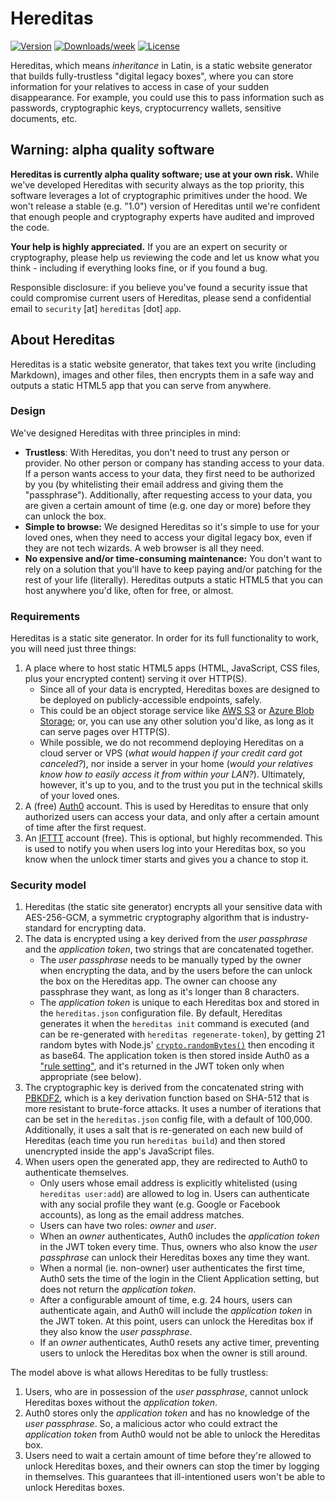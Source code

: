 # Hereditas

[![Version](https://img.shields.io/npm/v/hereditas.svg)](https://npmjs.org/package/hereditas)
[![Downloads/week](https://img.shields.io/npm/dw/hereditas.svg)](https://npmjs.org/package/hereditas)
[![License](https://img.shields.io/npm/l/hereditas.svg)](https://github.com/ItalyPaleAle/hereditas/blob/master/package.json)

Hereditas, which means *inheritance* in Latin, is a static website generator that builds fully-trustless "digital legacy boxes", where you can store information for your relatives to access in case of your sudden disappearance. For example, you could use this to pass information such as passwords, cryptographic keys, cryptocurrency wallets, sensitive documents, etc.

## Warning: alpha quality software

**Hereditas is currently alpha quality software; use at your own risk.** While we've developed Hereditas with security always as the top priority, this software leverages a lot of cryptographic primitives under the hood. We won't release a stable (e.g. "1.0") version of Hereditas until we're confident that enough people and cryptography experts have audited and improved the code.

**Your help is highly appreciated.** If you are an expert on security or cryptography, please help us reviewing the code and let us know what you think - including if everything looks fine, or if you found a bug.

Responsible disclosure: if you believe you've found a security issue that could compromise current users of Hereditas, please send a confidential email to `security` [at] `hereditas` [dot] `app`.

## About Hereditas

Hereditas is a static website generator, that takes text you write (including Markdown), images and other files, then encrypts them in a safe way and outputs a static HTML5 app that you can serve from anywhere.

### Design

We've designed Hereditas with three principles in mind:

* **Trustless**: With Hereditas, you don't need to trust any person or provider. No other person or company has standing access to your data. If a person wants access to your data, they first need to be authorized by you (by whitelisting their email address and giving them the "passphrase"). Additionally, after requesting access to your data, you are given a certain amount of time (e.g. one day or more) before they can unlock the box.
* **Simple to browse:** We designed Hereditas so it's simple to use for your loved ones, when they need to access your digital legacy box, even if they are not tech wizards. A web browser is all they need.
* **No expensive and/or time-consuming maintenance:** You don't want to rely on a solution that you'll have to keep paying and/or patching for the rest of your life (literally). Hereditas outputs a static HTML5 that you can host anywhere you'd like, often for free, or almost.

### Requirements

Hereditas is a static site generator. In order for its full functionality to work, you will need just three things:

1. A place where to host static HTML5 apps (HTML, JavaScript, CSS files, plus your encrypted content) serving it over HTTP(S).
    * Since all of your data is encrypted, Hereditas boxes are designed to be deployed on publicly-accessible endpoints, safely.
    * This could be an object storage service like [AWS S3](https://docs.aws.amazon.com/AmazonS3/latest/dev/WebsiteHosting.html) or [Azure Blob Storage](https://docs.microsoft.com/en-us/azure/storage/blobs/storage-blob-static-website); or, you can use any other solution you'd like, as long as it can serve pages over HTTP(S).
    * While possible, we do not recommend deploying Hereditas on a cloud server or VPS (*what would happen if your credit card got canceled?*), nor inside a server in your home (*would your relatives know how to easily access it from within your LAN?*). Ultimately, however, it's up to you, and to the trust you put in the technical skills of your loved ones.
2. A (free) [Auth0](https://auth0.com/) account. This is used by Hereditas to ensure that only authorized users can access your data, and only after a certain amount of time after the first request.
3. An [IFTTT](https://ifttt.com/) account (free). This is optional, but highly recommended. This is used to notify you when users log into your Hereditas box, so you know when the unlock timer starts and gives you a chance to stop it.

### Security model

1. Hereditas (the static site generator) encrypts all your sensitive data with AES-256-GCM, a symmetric cryptography algorithm that is industry-standard for encrypting data.
2. The data is encrypted using a key derived from the *user passphrase* and the *application token*, two strings that are concatenated together.
    * The *user passphrase* needs to be manually typed by the owner when encrypting the data, and by the users before the can unlock the box on the Hereditas app. The owner can choose any passphrase they want, as long as it's longer than 8 characters.
    * The *application token* is unique to each Hereditas box and stored in the `hereditas.json` configuration file. By default, Hereditas generates it when the `hereditas init` command is executed (and can be re-generated with `hereditas regenerate-token`), by getting 21 random bytes with Node.js' [`crypto.randomBytes()`](https://nodejs.org/api/crypto.html#crypto_crypto_randombytes_size_callback) then encoding it as base64. The application token is then stored inside Auth0 as a ["rule setting"](https://auth0.com/docs/rules/guides/configuration), and it's returned in the JWT token only when appropriate (see below).
3. The cryptographic key is derived from the concatenated string with [PBKDF2](https://en.wikipedia.org/wiki/PBKDF2), which is a key derivation function based on SHA-512 that is more resistant to brute-force attacks. It uses a number of iterations that can be set in the `hereditas.json` config file, with a default of 100,000. Additionally, it uses a salt that is re-generated on each new build of Hereditas (each time you run `hereditas build`) and then stored unencrypted inside the app's JavaScript files.
4. When users open the generated app, they are redirected to Auth0 to authenticate themselves.
    * Only users whose email address is explicitly whitelisted (using `hereditas user:add`) are allowed to log in. Users can authenticate with any social profile they want (e.g. Google or Facebook accounts), as long as the email address matches.
    * Users can have two roles: *owner* and *user*.
    * When an *owner* authenticates, Auth0 includes the *application token* in the JWT token every time. Thus, owners who also know the *user passphrase* can unlock their Hereditas boxes any time they want.
    * When a normal (ie. non-owner) user authenticates the first time, Auth0 sets the time of the login in the Client Application setting, but does not return the *application token*.
    * After a configurable amount of time, e.g. 24 hours, users can authenticate again, and Auth0 will include the *application token* in the JWT token. At this point, users can unlock the Hereditas box if they also know the *user passphrase*.
    * If an *owner* authenticates, Auth0 resets any active timer, preventing users to unlock the Hereditas box when the owner is still around.

The model above is what allows Hereditas to be fully trustless:

1. Users, who are in possession of the *user passphrase*, cannot unlock Hereditas boxes without the *application token*.
2. Auth0 stores only the *application token* and has no knowledge of the *user passphrase*. So, a malicious actor who could extract the *application token* from Auth0 would not be able to unlock the Hereditas box.
3. Users need to wait a certain amount of time before they're allowed to unlock Hereditas boxes, and their owners can stop the timer by logging in themselves. This guarantees that ill-intentioned users won't be able to unlock Hereditas boxes.

